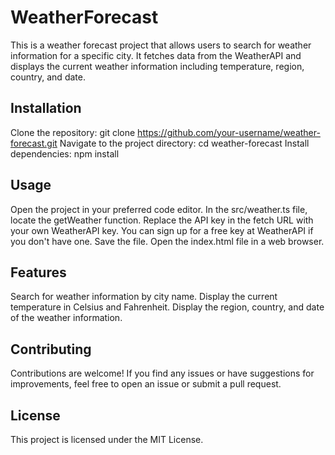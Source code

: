 # WeatherForecast

This is a weather forecast project that allows users to search for weather information for a specific city. It fetches data from the WeatherAPI and displays the current weather information including temperature, region, country, and date.

## Installation

Clone the repository: git clone https://github.com/your-username/weather-forecast.git
Navigate to the project directory: cd weather-forecast
Install dependencies: npm install

## Usage

Open the project in your preferred code editor.
In the src/weather.ts file, locate the getWeather function.
Replace the API key in the fetch URL with your own WeatherAPI key. You can sign up for a free key at WeatherAPI if you don't have one.
Save the file.
Open the index.html file in a web browser.

## Features

Search for weather information by city name.
Display the current temperature in Celsius and Fahrenheit.
Display the region, country, and date of the weather information.

## Contributing

Contributions are welcome! If you find any issues or have suggestions for improvements, feel free to open an issue or submit a pull request.

## License

This project is licensed under the MIT License.